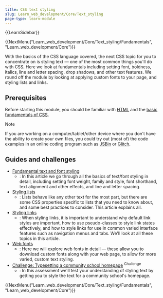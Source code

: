 ```yaml
---
title: CSS text styling
slug: Learn_web_development/Core/Text_styling
page-type: learn-module
---
```


{{LearnSidebar}}

{{NextMenu("Learn_web_development/Core/Text_styling/Fundamentals", "Learn_web_development/Core")}}

With the basics of the CSS language covered, the next CSS topic for you to concentrate on is styling text — one of the most common things you'll do with CSS. Here we look at fundamentals including setting font, boldness, italics, line and letter spacing, drop shadows, and other text features. We round off the module by looking at applying custom fonts to your page, and styling lists and links.

## Prerequisites

Before starting this module, you should be familiar with [HTML](/en-US/docs/Learn_web_development/Core/Structuring_content) and the [basic fundamentals of CSS](/en-US/docs/Learn_web_development/Core/Styling_basics).

> [!NOTE]
> If you are working on a computer/tablet/other device where you don't have the ability to create your own files, you could try out (most of) the code examples in an online coding program such as [JSBin](https://jsbin.com/) or [Glitch](https://glitch.com/).

## Guides and challenges

- [Fundamental text and font styling](/en-US/docs/Learn_web_development/Core/Text_styling/Fundamentals)
  - : In this article we go through all the basics of text/font styling in detail, including setting font weight, family and style, font shorthand, text alignment and other effects, and line and letter spacing.
- [Styling lists](/en-US/docs/Learn_web_development/Core/Text_styling/Styling_lists)
  - : Lists behave like any other text for the most part, but there are some CSS properties specific to lists that you need to know about, and some best practices to consider. This article explains all.
- [Styling links](/en-US/docs/Learn_web_development/Core/Text_styling/Styling_links)
  - : When styling links, it is important to understand why default link styles are important, how to use pseudo-classes to style link states effectively, and how to style links for use in common varied interface features such as navigation menus and tabs. We'll look at all these topics in this article.
- [Web fonts](/en-US/docs/Learn_web_development/Core/Text_styling/Web_fonts)
  - : Here we will explore web fonts in detail — these allow you to download custom fonts along with your web page, to allow for more varied, custom text styling.
- [Challenge: Typesetting a community school homepage](/en-US/docs/Learn_web_development/Core/Text_styling/Typesetting_a_homepage) <sup>Challenge</sup>
  - : In this assessment we'll test your understanding of styling text by getting you to style the text for a community school's homepage.

{{NextMenu("Learn_web_development/Core/Text_styling/Fundamentals", "Learn_web_development/Core")}}
